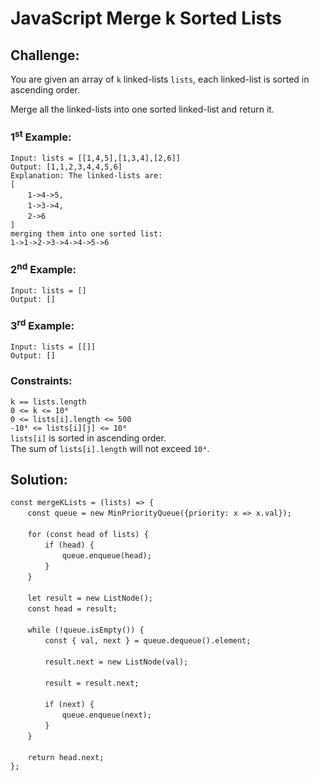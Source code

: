 # JavaScript Merge k Sorted Lists

## Challenge:

You are given an array of `k` linked-lists `lists`, each linked-list is sorted in ascending order.

Merge all the linked-lists into one sorted linked-list and return it.

### 1<sup>st</sup> Example:

`Input: lists = [[1,4,5],[1,3,4],[2,6]]`
<br/>
`Output: [1,1,2,3,4,4,5,6]`
<br/>
`Explanation: The linked-lists are:`
<br/>
`[`
<br/>
&nbsp;&nbsp;&nbsp;&nbsp;&nbsp;&nbsp;&nbsp;`1->4->5,`
<br/>
&nbsp;&nbsp;&nbsp;&nbsp;&nbsp;&nbsp;&nbsp;`1->3->4,`
<br/>
&nbsp;&nbsp;&nbsp;&nbsp;&nbsp;&nbsp;&nbsp;`2->6`
<br/>
`]`
<br/>
`merging them into one sorted list:`
<br/>
`1->1->2->3->4->4->5->6`

### 2<sup>nd</sup> Example:

`Input: lists = []`
<br/>
`Output: []`

### 3<sup>rd</sup> Example:

`Input: lists = [[]]`
<br/>
`Output: []`

### Constraints:

`k == lists.length`
<br/>
`0 <= k <= 10⁴`
<br/>
`0 <= lists[i].length <= 500`
<br/>
`-10⁴ <= lists[i][j] <= 10⁴`
<br/>
`lists[i]` is sorted in ascending order.
<br/>
The sum of `lists[i].length` will not exceed `10⁴`.

## Solution:

`const mergeKLists = (lists) => {`
<br/>
&nbsp;&nbsp;&nbsp;&nbsp;&nbsp;&nbsp;&nbsp;`const queue = new MinPriorityQueue({priority: x => x.val});`
<br/>
<br/>
&nbsp;&nbsp;&nbsp;&nbsp;&nbsp;&nbsp;&nbsp;`for (const head of lists) {`
<br/>
&nbsp;&nbsp;&nbsp;&nbsp;&nbsp;&nbsp;&nbsp;&nbsp;&nbsp;&nbsp;&nbsp;&nbsp;&nbsp;&nbsp;`if (head) {`
<br/>
&nbsp;&nbsp;&nbsp;&nbsp;&nbsp;&nbsp;&nbsp;&nbsp;&nbsp;&nbsp;&nbsp;&nbsp;&nbsp;&nbsp;&nbsp;&nbsp;&nbsp;&nbsp;&nbsp;&nbsp;&nbsp;`queue.enqueue(head);`
<br/>
&nbsp;&nbsp;&nbsp;&nbsp;&nbsp;&nbsp;&nbsp;&nbsp;&nbsp;&nbsp;&nbsp;&nbsp;&nbsp;&nbsp;`}`
<br/>
&nbsp;&nbsp;&nbsp;&nbsp;&nbsp;&nbsp;&nbsp;`}`
<br/>
<br/>
&nbsp;&nbsp;&nbsp;&nbsp;&nbsp;&nbsp;&nbsp;`let result = new ListNode();`
<br/>
&nbsp;&nbsp;&nbsp;&nbsp;&nbsp;&nbsp;&nbsp;`const head = result;`
<br/>
<br/>
&nbsp;&nbsp;&nbsp;&nbsp;&nbsp;&nbsp;&nbsp;`while (!queue.isEmpty()) {`
<br/>
&nbsp;&nbsp;&nbsp;&nbsp;&nbsp;&nbsp;&nbsp;&nbsp;&nbsp;&nbsp;&nbsp;&nbsp;&nbsp;&nbsp;`const { val, next } = queue.dequeue().element;`
<br/>
<br/>
&nbsp;&nbsp;&nbsp;&nbsp;&nbsp;&nbsp;&nbsp;&nbsp;&nbsp;&nbsp;&nbsp;&nbsp;&nbsp;&nbsp;`result.next = new ListNode(val);`
<br/>
<br/>
&nbsp;&nbsp;&nbsp;&nbsp;&nbsp;&nbsp;&nbsp;&nbsp;&nbsp;&nbsp;&nbsp;&nbsp;&nbsp;&nbsp;`result = result.next;`
<br/>
<br/>
&nbsp;&nbsp;&nbsp;&nbsp;&nbsp;&nbsp;&nbsp;&nbsp;&nbsp;&nbsp;&nbsp;&nbsp;&nbsp;&nbsp;`if (next) {`
<br/>
&nbsp;&nbsp;&nbsp;&nbsp;&nbsp;&nbsp;&nbsp;&nbsp;&nbsp;&nbsp;&nbsp;&nbsp;&nbsp;&nbsp;&nbsp;&nbsp;&nbsp;&nbsp;&nbsp;&nbsp;&nbsp;`queue.enqueue(next);`
<br/>
&nbsp;&nbsp;&nbsp;&nbsp;&nbsp;&nbsp;&nbsp;&nbsp;&nbsp;&nbsp;&nbsp;&nbsp;&nbsp;&nbsp;`}`
<br/>
&nbsp;&nbsp;&nbsp;&nbsp;&nbsp;&nbsp;&nbsp;`}`
<br/>
<br/>
&nbsp;&nbsp;&nbsp;&nbsp;&nbsp;&nbsp;&nbsp;`return head.next;`
<br/>
`};`
<br/>
<br/>